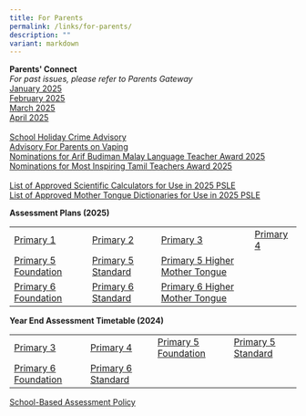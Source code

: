 ```yaml
---
title: For Parents
permalink: /links/for-parents/
description: ""
variant: markdown
---
```

**Parents' Connect** <br>
*For past issues, please refer to Parents Gateway*
<br>
[January 2025](https://drive.google.com/file/d/1bkji4RSPDXN7JvwfyxXy84-q8Sa6051p/view?usp=sharing) 
<br>
[February 2025](https://drive.google.com/file/d/1NUYDaGgIh3lb8zeRsn3pSHHwOtbngPdD/view?usp=sharing)
<br>
[March 2025](https://drive.google.com/file/d/1ZvP2xPYepJQVj79hgwzPl2C5dsDkvWS-/view?usp=sharing)
<br>
[April 2025](https://drive.google.com/file/d/1JlovFtAVgttWPihDqir6uLr98XO-rcqx/view?usp=drive_link)
<br>
<br>
[School Holiday Crime Advisory](https://drive.google.com/file/d/1PyJwBlVEP7rhI2nJX-UetV37SZmFd7pI/view?usp=drive_link)
<br>
[Advisory For Parents on Vaping](https://drive.google.com/file/d/1yQOVWzTTfDj_FluzAJ968Bj80kwvIsdY/view?usp=sharing)
<br>
[Nominations for Arif Budiman Malay Language Teacher Award 2025](https://drive.google.com/file/d/17_FxwybQv4sK8cX5A82eTRNg4c7wKrnM/view?usp=sharing)
<br>
[Nominations for Most Inspiring Tamil Teachers Award 2025](https://drive.google.com/file/d/1cUrNVuupN9OZY7Tb2uOR3_P-TV53B7bj/view?usp=sharing)
<br>
<br>
[List of Approved Scientific Calculators for Use in 2025 PSLE](https://drive.google.com/file/d/1tvglVzfv-PEFTG93m6iaSGgn8rcEqQIM/view?usp=sharing)
<br>
[List of Approved Mother Tongue Dictionaries for Use in 2025 PSLE](https://drive.google.com/file/d/1RLHFnuy7_7AKh_qA_Q9X8_KxVB2ffCZL/view?usp=sharing)

**Assessment Plans (2025)**  

|  |  |  |  |
| -------- | -------- | -------- | -------- |
| [Primary 1](https://drive.google.com/file/d/1Lb0UHztHYW5oHSBBPkUNvVMkIs7qjEn7/view?usp=drive_link) | [Primary 2](https://drive.google.com/file/d/1w2DqZ8i2NnaGRpyVXUqBViThv052Ie55/view?usp=drive_link) | [Primary 3](https://drive.google.com/file/d/1k1Bl5PWv1ncXcOvRk1yEXVVVhecGIOPg/view?usp=sharing) | [Primary 4](https://drive.google.com/file/d/1je_voblPOhOlWrA4qJJYb-yLE-ZSaYTy/view?usp=sharing) |
| [Primary 5 Foundation](https://drive.google.com/file/d/1VRjVNy0TapdRNyzL3r5YxZhKhs7CQdjL/view?usp=sharing) | [Primary 5 Standard](https://drive.google.com/file/d/1VNYWZ7u6A1v69uzkAQMRt4VQaqgCoXTn/view?usp=sharing) | [Primary 5 Higher Mother Tongue](https://drive.google.com/file/d/1JEztAbVCRVLEHfslT6w9M9pjmEmUFB8n/view?usp=sharing) |  
[Primary 6 Foundation](https://drive.google.com/file/d/1mmuDkqktKmUVpDyemhrMusbMZfPp3PtY/view?usp=sharing) | [Primary 6 Standard](https://drive.google.com/file/d/1hLlPchQbtV8OnrMx83xmHksxbDiBcMCP/view?usp=sharing) | [Primary 6 Higher Mother Tongue](https://drive.google.com/file/d/1RTsh8-04wZuVniWUAmg4iGQ3YHVhFCcZ/view?usp=sharing) | 


**Year End Assessment Timetable (2024)**  

|  |  |  |  |
| -------- | -------- | -------- | -------- |
| [Primary 3](https://drive.google.com/file/d/1hKBmLiKRcBAp2A5u4uvXuagulqoT1OJh/view?usp=sharing) | [Primary 4](https://drive.google.com/file/d/14lwEtxy-8NJyJE7XG3IVnj9Ta8ITw5S8/view?usp=sharing) | [Primary 5 Foundation](https://drive.google.com/file/d/1BgqBnikOcMZwf-wp29dAmEBqqDbWTFxT/view?usp=sharing) | [Primary 5 Standard](https://drive.google.com/file/d/1rb6AffLN4aKl6B_vDS1vttd6UiJLuumt/view?usp=sharing) |
| [Primary 6 Foundation](https://drive.google.com/file/d/1q9zYv33D9fLDXHaWjI6bHDNIr7R-PnnX/view?usp=drive_link) | [Primary 6 Standard](https://drive.google.com/file/d/14KlRh6IfiwJ_LDs37tlqrff71etXG3UG/view?usp=drive_link) |


[School-Based Assessment Policy](https://drive.google.com/file/d/1fCvz3jOLVLG62hxcFqnCkXCAGTzworS7/view?usp=sharing)